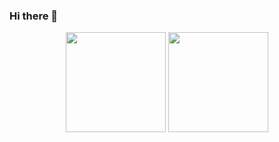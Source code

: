 ### Hi there 👋

<p align="center"> <img src="https://octodex.github.com/images/daftpunktocat-thomas.gif" height="160px" width="160px"> 
<img src="https://octodex.github.com/images/daftpunktocat-guy.gif" height="160px" width="160px"> </p>
